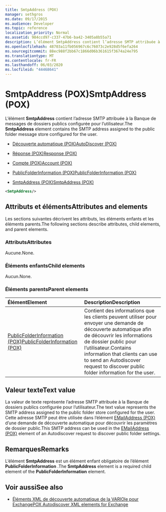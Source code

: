 ```yaml
---
title: SmtpAddress (POX)
manager: sethgros
ms.date: 09/17/2015
ms.audience: Developer
ms.topic: reference
localization_priority: Normal
ms.assetid: 984ccd97-c337-47b6-ba42-3405a8b55a71
description: L’élément SmtpAddress contient l’adresse SMTP attribuée à la Banque de messages de dossiers publics configurée pour l’utilisateur.
ms.openlocfilehash: 48703a11fb056967c6c76073c2e928d5f6efa264
ms.sourcegitcommit: 88ec988f2bb67c1866d06b361615f3674a24e795
ms.translationtype: MT
ms.contentlocale: fr-FR
ms.lasthandoff: 06/03/2020
ms.locfileid: "44468641"
---
```

# <a name="smtpaddress-pox"></a><span data-ttu-id="5ccd1-103">SmtpAddress (POX)</span><span class="sxs-lookup"><span data-stu-id="5ccd1-103">SmtpAddress (POX)</span></span>

<span data-ttu-id="5ccd1-104">L’élément **SmtpAddress** contient l’adresse SMTP attribuée à la Banque de messages de dossiers publics configurée pour l’utilisateur.</span><span class="sxs-lookup"><span data-stu-id="5ccd1-104">The **SmtpAddress** element contains the SMTP address assigned to the public folder message store configured for the user.</span></span> 
  
- [<span data-ttu-id="5ccd1-105">Découverte automatique (POX)</span><span class="sxs-lookup"><span data-stu-id="5ccd1-105">AutoDiscover (POX)</span></span>](autodiscover-pox.md)
  
- [<span data-ttu-id="5ccd1-106">Réponse (POX)</span><span class="sxs-lookup"><span data-stu-id="5ccd1-106">Response (POX)</span></span>](response-pox.md)
  
- [<span data-ttu-id="5ccd1-107">Compte (POX)</span><span class="sxs-lookup"><span data-stu-id="5ccd1-107">Account (POX)</span></span>](account-pox.md)
  
- [<span data-ttu-id="5ccd1-108">PublicFolderInformation (POX)</span><span class="sxs-lookup"><span data-stu-id="5ccd1-108">PublicFolderInformation (POX)</span></span>](publicfolderinformation-pox.md)
  
- [<span data-ttu-id="5ccd1-109">SmtpAddress (POX)</span><span class="sxs-lookup"><span data-stu-id="5ccd1-109">SmtpAddress (POX)</span></span>](smtpaddress-pox.md)
  
```XML
<SmtpAddress/>
```

## <a name="attributes-and-elements"></a><span data-ttu-id="5ccd1-110">Attributs et éléments</span><span class="sxs-lookup"><span data-stu-id="5ccd1-110">Attributes and elements</span></span>

<span data-ttu-id="5ccd1-111">Les sections suivantes décrivent les attributs, les éléments enfants et les éléments parents.</span><span class="sxs-lookup"><span data-stu-id="5ccd1-111">The following sections describe attributes, child elements, and parent elements.</span></span>
  
### <a name="attributes"></a><span data-ttu-id="5ccd1-112">Attributs</span><span class="sxs-lookup"><span data-stu-id="5ccd1-112">Attributes</span></span>

<span data-ttu-id="5ccd1-113">Aucune.</span><span class="sxs-lookup"><span data-stu-id="5ccd1-113">None.</span></span>
  
### <a name="child-elements"></a><span data-ttu-id="5ccd1-114">Éléments enfants</span><span class="sxs-lookup"><span data-stu-id="5ccd1-114">Child elements</span></span>

<span data-ttu-id="5ccd1-115">Aucun.</span><span class="sxs-lookup"><span data-stu-id="5ccd1-115">None.</span></span>
  
### <a name="parent-elements"></a><span data-ttu-id="5ccd1-116">Éléments parents</span><span class="sxs-lookup"><span data-stu-id="5ccd1-116">Parent elements</span></span>

|<span data-ttu-id="5ccd1-117">**Élément**</span><span class="sxs-lookup"><span data-stu-id="5ccd1-117">**Element**</span></span>|<span data-ttu-id="5ccd1-118">**Description**</span><span class="sxs-lookup"><span data-stu-id="5ccd1-118">**Description**</span></span>|
|:-----|:-----|
|[<span data-ttu-id="5ccd1-119">PublicFolderInformation (POX)</span><span class="sxs-lookup"><span data-stu-id="5ccd1-119">PublicFolderInformation (POX)</span></span>](publicfolderinformation-pox.md) <br/> |<span data-ttu-id="5ccd1-120">Contient des informations que les clients peuvent utiliser pour envoyer une demande de découverte automatique afin de découvrir les informations de dossier public pour l’utilisateur.</span><span class="sxs-lookup"><span data-stu-id="5ccd1-120">Contains information that clients can use to send an Autodiscover request to discover public folder information for the user.</span></span>  <br/> |
   
## <a name="text-value"></a><span data-ttu-id="5ccd1-121">Valeur texte</span><span class="sxs-lookup"><span data-stu-id="5ccd1-121">Text value</span></span>

<span data-ttu-id="5ccd1-122">La valeur de texte représente l’adresse SMTP attribuée à la Banque de dossiers publics configurée pour l’utilisateur.</span><span class="sxs-lookup"><span data-stu-id="5ccd1-122">The text value represents the SMTP address assigned to the public folder store configured for the user.</span></span> <span data-ttu-id="5ccd1-123">Cette adresse SMTP peut être utilisée dans l’élément [EMailAddress (POX)](emailaddress-pox.md) d’une demande de découverte automatique pour découvrir les paramètres de dossier public.</span><span class="sxs-lookup"><span data-stu-id="5ccd1-123">This SMTP address can be used in the [EMailAddress (POX)](emailaddress-pox.md) element of an Autodiscover request to discover public folder settings.</span></span> 
  
## <a name="remarks"></a><span data-ttu-id="5ccd1-124">Remarques</span><span class="sxs-lookup"><span data-stu-id="5ccd1-124">Remarks</span></span>

<span data-ttu-id="5ccd1-125">L’élément **SmtpAddress** est un élément enfant obligatoire de l’élément **PublicFolderInformation** .</span><span class="sxs-lookup"><span data-stu-id="5ccd1-125">The **SmtpAddress** element is a required child element of the **PublicFolderInformation** element.</span></span> 
  
## <a name="see-also"></a><span data-ttu-id="5ccd1-126">Voir aussi</span><span class="sxs-lookup"><span data-stu-id="5ccd1-126">See also</span></span>

- [<span data-ttu-id="5ccd1-127">Éléments XML de découverte automatique de la VARIOle pour Exchange</span><span class="sxs-lookup"><span data-stu-id="5ccd1-127">POX Autodiscover XML elements for Exchange</span></span>](pox-autodiscover-xml-elements-for-exchange.md)

